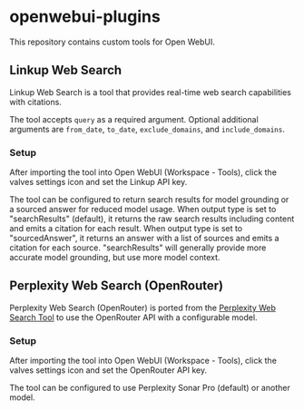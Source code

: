 # openwebui-plugins

This repository contains custom tools for Open WebUI.

## Linkup Web Search

Linkup Web Search is a tool that provides real-time web search capabilities with citations.

The tool accepts `query` as a required argument. Optional additional arguments are `from_date`, `to_date`, `exclude_domains`, and `include_domains`.

### Setup

After importing the tool into Open WebUI (Workspace - Tools), click the valves settings icon and set the Linkup API key.

The tool can be configured to return search results for model grounding or a sourced answer for reduced model usage. When output type is set to "searchResults" (default), it returns the raw search results including content and emits a citation for each result. When output type is set to "sourcedAnswer", it returns an answer with a list of sources and emits a citation for each source. "searchResults" will generally provide more accurate model grounding, but use more model context.

## Perplexity Web Search (OpenRouter)

Perplexity Web Search (OpenRouter) is ported from the [Perplexity Web Search Tool](https://openwebui.com/t/abhiactually/perplexity) to use the OpenRouter API with a configurable model.

### Setup

After importing the tool into Open WebUI (Workspace - Tools), click the valves settings icon and set the OpenRouter API key.

The tool can be configured to use Perplexity Sonar Pro (default) or another model.
